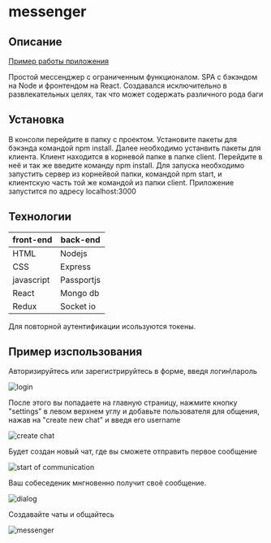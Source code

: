 # messenger

## Описание

<a href="https://xmessengerx.herokuapp.com">Пример работы приложения</a>

Простой мессенджер с ограниченным функционалом. SPA с бэкэндом на Node и фронтендом на React. Создавался исключительно в развлекательных целях, так что может содержать различного рода баги

## Установка

В конcоли перейдите в папку с проектом. Установите пакеты для бэкэнда командой npm install.
Далее необходимо устанвить пакеты для клиента. Клиент находится в корневой папке в папке client. Перейдите в неё и так же введите команду npm install.
Для запуска необходимо запустить сервер из корнейвой папки, командой npm start, и клиентскую часть той же командой из папки client.
Приложение запустится по адресу localhost:3000

## Технологии

| front-end     | back-end              |
| ------------- |-----------------------|
| HTML          | Nodejs                |
| CSS           | Express               |
| javascript    | Passportjs            |
| React         | Mongo db              |
| Redux         | Socket io             |

Для повторной аутентификации исользуются токены.

## Пример изспользования

Авторизируйтесь или зарегистрируйтесь в форме, введя логин\пароль

<img src='https://i.ibb.co/sqKWTC8/image.png' alt='login'>

После этого вы попадаете на главную страницу, нажмите кнопку "settings" в левом верхнем углу и добавьте пользователя для общения,
нажав на "create new chat" и введя его username

<img src='https://i.ibb.co/GVKh01G/image.png' alt='create chat'>

Будет создан новый чат, где вы сможете отправить первое сообщение

<img src='https://i.ibb.co/pLrpq2X/image.png' alt='start of communication'>

Ваш собеседеник мнгновенно получит своё сообщение.

<img src='https://i.ibb.co/3kyTm43/image.png' alt='dialog'>

Создавайте чаты и общайтесь

<img src='https://i.ibb.co/LrRDVQK/image.png' alt='messenger'>

